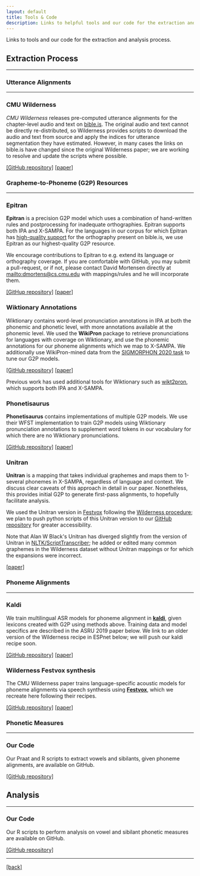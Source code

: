 ```yaml
---
layout: default
title: Tools & Code
description: Links to helpful tools and our code for the extraction and analysis process.
---
```


Links to tools and our code for the extraction and analysis process. 

## **Extraction Process**
* * *

### **Utterance Alignments**
* * *

### CMU Wilderness 
*CMU Wilderness* releases pre-computed utterance alignments for the chapter-level audio and text on [bible.is](https://bible.is). The original audio and text cannot be directly re-distributed, so Wilderness provides scripts to download the audio and text from source and apply the indices for utterance segmentation they have estimated. 
However, in many cases the links on bible.is have changed since the original Wilderness paper; we are working to resolve and update the scripts where possible. 

[[GitHub repository]](https://github.com/festvox/datasets-CMU_Wilderness#create-alignments-for-a-language)
[[paper]](https://ieeexplore.ieee.org/document/8683536)


### **Grapheme-to-Phoneme (G2P) Resources**
* * *

### Epitran
**Epitran** is a precision G2P model which uses a combination of hand-written rules and postprocessing for inadequate orthographies. Epitran supports both IPA and X-SAMPA. 
For the languages in our corpus for which Epitran has [high-quality support](https://github.com/dmort27/epitran#language-support) for the orthography present on bible.is, we use Epitran as our highest-quality G2P resource. 

We encourage contributions to Epitran to e.g. extend its language or orthography coverage. 
If you are comfortable with GitHub, you may submit a pull-request, or if not, please contact David Mortensen directly at <mailto:dmortens@cs.cmu.edu> with mappings/rules and he will incorporate them. 

[[GitHup repository]](https://github.com/dmort27/epitran) 
[[paper]](https://www.aclweb.org/anthology/L18-1429/)


### Wiktionary Annotations
Wiktionary contains word-level pronunciation annotations in IPA at both the phonemic and phonetic level, with more annotations available at the phonemic level.
We used the **WikiPron** package to retrieve pronunciations for languages with coverage on Wiktionary, and use the phonemic annotations for our phoneme alignments which we map to X-SAMPA. 
We additionally use WikiPron-mined data from the [SIGMORPHON 2020 task](https://sigmorphon.github.io/sharedtasks/2020/task1/) to tune our G2P models.

[[GitHub repository]](https://github.com/kylebgorman/wikipron) 
[[paper]](https://www.aclweb.org/anthology/2020.lrec-1.521/) 

Previous work has used additional tools for Wiktionary such as [wikt2pron](https://github.com/abuccts/wikt2pron), which supports both IPA and X-SAMPA. 


### Phonetisaurus
**Phonetisaurus** contains implementations of multiple G2P models. We use their WFST implementation to train G2P models using Wiktionary pronunciation annotations to supplement word tokens in our vocabulary for which there are no Wiktionary pronunciations. 

[[GitHub repository]](https://github.com/AdolfVonKleist/Phonetisaurus) 
[[paper]](https://www.aclweb.org/anthology/W16-3702.pdf) 


### Unitran
**Unitran** is a mapping that takes individual graphemes and maps them to 1-several phonemes in X-SAMPA, regardless of language and context.
We discuss clear caveats of this approach in detail in our paper. Nonetheless, this provides initial G2P to generate first-pass alignments, to hopefully facilitate analysis.

We used the Unitran version in [Festvox](https://github.com/festvox/festvox/blob/master/src/grapheme/make_cg_grapheme) following the [Wilderness procedure](https://github.com/festvox/datasets-CMU_Wilderness); we plan to push python scripts of this Unitran version to our [GitHub repository](https://github.com/VoxClamantisProject/extraction-process) for greater accessibility. 

Note that Alan W Black's Unitran has diverged slightly from the version of Unitran in [NLTK/ScriptTranscriber](https://github.com/nltk/nltk_contrib/tree/master/nltk_contrib/scripttranscriber); he added or edited many common graphemes in the Wilderness dataset without Unitran mappings or for which the expansions were incorrect. 

[[paper]](https://www.aclweb.org/anthology/P07-1015/)


### **Phoneme Alignments**
* * *

### Kaldi
We train multilingual ASR models for phoneme alignment in [**kaldi**](https://github.com/kaldi-asr/kaldi), given lexicons created with G2P using methods above.
Training data and model specifics are described in the ASRU 2019 paper below. 
We link to an older version of the Wilderness recipe in ESPnet below; we will push our kaldi recipe soon. 

[[GitHub repository]](https://github.com/espnet/espnet/tree/master/egs/cmu_wilderness)
[[paper]](./assets/pdfs/Zero_Shot_ronunciation_Lexicons_For_Cross_Language_Acoustic_Model_Transfer-ASRU_2019.pdf)


### Wilderness Festvox synthesis
The CMU Wilderness paper trains language-specific acoustic models for phoneme alignments via speech synthesis using [**Festvox**](https://github.com/festvox/festvox), which we recreate here following their recipes.

[[GitHub repository]](https://github.com/festvox/datasets-CMU_Wilderness#creating-phone-level-alignments-for-all-utterances) 
[[paper]](https://ieeexplore.ieee.org/document/8683536)


### **Phonetic Measures**
* * *

### Our Code
Our Praat and R scripts to extract vowels and sibilants, given phoneme alignments, are available on GitHub.

[[GitHub repository]](https://github.com/VoxClamantisProject/extraction-process)


## **Analysis**
* * *

### Our Code
Our R scripts to perform analysis on vowel and sibilant phonetic measures are available on GitHub. 

[[GitHub repository]](https://github.com/VoxClamantisProject/analysis)


* * *

[[back]](./)